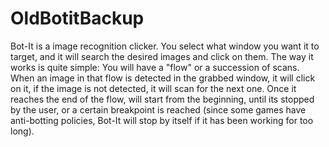 # OldBotitBackup
Bot-It is a image recognition clicker. You select what window you want it to target, and it will search the desired images and click on them. The way it works is quite simple: You will have a "flow" or a succession of scans. When an image in that flow is detected in the grabbed window, it will click on it, if the image is not detected, it will scan for the next one. Once it reaches the end of the flow, will start from the beginning, until its stopped by the user, or a certain breakpoint is reached (since some games have anti-botting policies, Bot-It will stop by itself if it has been working for too long).
